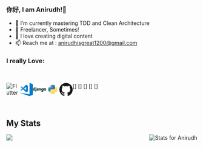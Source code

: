 ### 你好, I am Anirudh!👋


- 🌱 I’m currently mastering TDD and Clean Architecture
- 👯 Freelancer, Sometimes!
- 🤔 I love creating digital content
- 📫 Reach me at : anirudhisgreat1200@gmail.com

### I really Love:
<br />

[<img align="left" alt="Flutter" width="35px" src="https://cdn.iconscout.com/icon/free/png-512/flutter-2038877-1720090.png" />]
[<img align="left" alt="Visual Studio Code" width="35px" src="https://raw.githubusercontent.com/github/explore/80688e429a7d4ef2fca1e82350fe8e3517d3494d/topics/visual-studio-code/visual-studio-code.png" />]
[<img align="left" alt="Django" width="35px" src="https://raw.githubusercontent.com/github/explore/80688e429a7d4ef2fca1e82350fe8e3517d3494d/topics/django/django.png" />]
[<img align="left" alt="Python" width="35px" src="https://raw.githubusercontent.com/github/explore/80688e429a7d4ef2fca1e82350fe8e3517d3494d/topics/python/python.png" />]
[<img align="left" alt="GitHub" width="35px" src="https://raw.githubusercontent.com/github/explore/78df643247d429f6cc873026c0622819ad797942/topics/github/github.png" />]

<br />
<br />

## My Stats

<img align="left" src="https://github-readme-stats.vercel.app/api?username=flutterninja9&&show_icons=true&title_color=ffffff&icon_color=bb2acf&text_color=daf7dc&bg_color=151515">
<img align="right" src="https://github-readme-stats.vercel.app/api/top-langs/?username=flutterninja9&theme=dark" alt="Stats for Anirudh"/>
